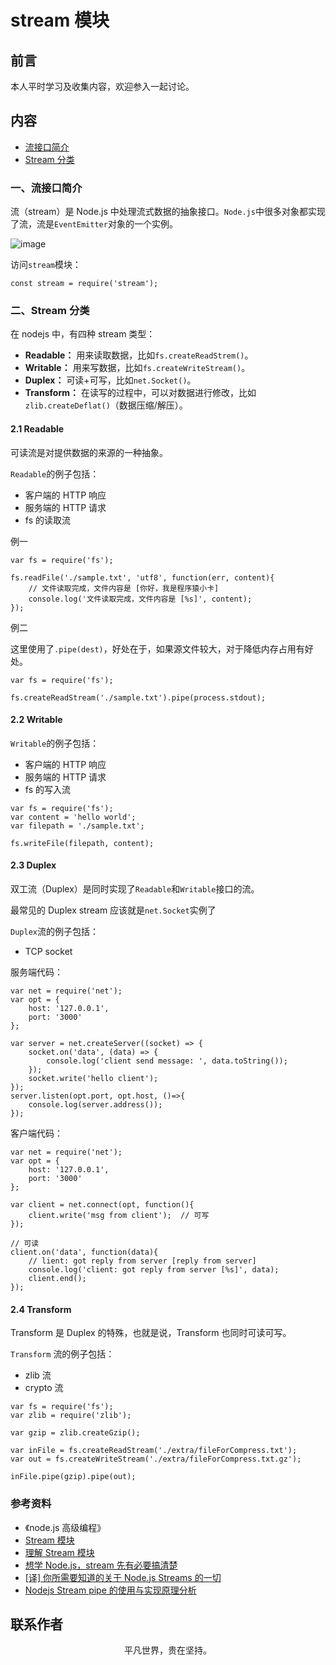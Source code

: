 # stream 模块

## 前言

本人平时学习及收集内容，欢迎参入一起讨论。

## 内容

- [流接口简介](#一、流接口简介)
- [Stream 分类](#二、stream分类)

### 一、流接口简介

流（stream）是 Node.js 中处理流式数据的抽象接口。`Node.js`中很多对象都实现了流，流是`EventEmitter`对象的一个实例。

![image](stream.png)

访问`stream`模块：

```
const stream = require('stream');
```

### 二、Stream 分类

在 nodejs 中，有四种 stream 类型：

- **Readable：** 用来读取数据，比如`fs.createReadStrem()`。
- **Writable：** 用来写数据，比如`fs.createWriteStream()`。
- **Duplex：** 可读+可写，比如`net.Socket()`。
- **Transform：** 在读写的过程中，可以对数据进行修改，比如`zlib.createDeflat()`（数据压缩/解压）。

#### 2.1 Readable

可读流是对提供数据的来源的一种抽象。

`Readable`的例子包括：

- 客户端的 HTTP 响应
- 服务端的 HTTP 请求
- fs 的读取流

例一

```
var fs = require('fs');

fs.readFile('./sample.txt', 'utf8', function(err, content){
	// 文件读取完成，文件内容是 [你好，我是程序猿小卡]
	console.log('文件读取完成，文件内容是 [%s]', content);
});
```

例二

这里使用了`.pipe(dest)`，好处在于，如果源文件较大，对于降低内存占用有好处。

```
var fs = require('fs');

fs.createReadStream('./sample.txt').pipe(process.stdout);
```

#### 2.2 Writable

`Writable`的例子包括：

- 客户端的 HTTP 响应
- 服务端的 HTTP 请求
- fs 的写入流

```
var fs = require('fs');
var content = 'hello world';
var filepath = './sample.txt';

fs.writeFile(filepath, content);
```

#### 2.3 Duplex

双工流（Duplex）是同时实现了`Readable`和`Writable`接口的流。

最常见的 Duplex stream 应该就是`net.Socket`实例了

`Duplex`流的例子包括：

- TCP socket

服务端代码：

```
var net = require('net');
var opt = {
	host: '127.0.0.1',
	port: '3000'
};

var server = net.createServer((socket) => {
    socket.on('data', (data) => {
        console.log('client send message: ', data.toString());
    });
    socket.write('hello client');
});
server.listen(opt.port, opt.host, ()=>{
    console.log(server.address());
});
```

客户端代码：

```
var net = require('net');
var opt = {
	host: '127.0.0.1',
	port: '3000'
};

var client = net.connect(opt, function(){
	client.write('msg from client');  // 可写
});

// 可读
client.on('data', function(data){
    // lient: got reply from server [reply from server]
	console.log('client: got reply from server [%s]', data);
	client.end();
});
```

#### 2.4 Transform

Transform 是 Duplex 的特殊，也就是说，Transform 也同时可读可写。

`Transform` 流的例子包括：

- zlib 流
- crypto 流

```
var fs = require('fs');
var zlib = require('zlib');

var gzip = zlib.createGzip();

var inFile = fs.createReadStream('./extra/fileForCompress.txt');
var out = fs.createWriteStream('./extra/fileForCompress.txt.gz');

inFile.pipe(gzip).pipe(out);
```

### 参考资料

- 《node.js 高级编程》
- [Stream 模块](https://github.com/wscats/node-tutorial/tree/master/tutorial/stream)
- [理解 Stream 模块](https://github.com/chyingp/nodejs-learning-guide/blob/master/%E6%A8%A1%E5%9D%97/stream.md)
- [想学 Node.js，stream 先有必要搞清楚](https://juejin.im/post/5d25ce36f265da1ba84ab97a)
- [[译] 你所需要知道的关于 Node.js Streams 的一切](https://mp.weixin.qq.com/s/huPERCsDnDpk6jRnbD6n-Q)
- [Nodejs Stream pipe 的使用与实现原理分析](https://mp.weixin.qq.com/s/O0fgBUkuIgeuVjVXvb61mw)

## 联系作者

<div align="center">
    <p>
        平凡世界，贵在坚持。
    </p>
    <img :src="$withBase('/about/contact.png')" />
</div>
